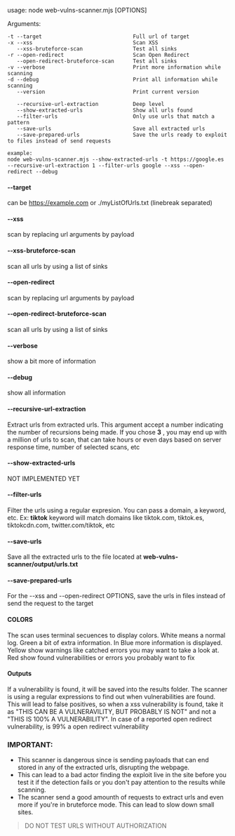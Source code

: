 usage: node web-vulns-scanner.mjs [OPTIONS]

Arguments:
```
-t --target                             Full url of target
-x --xss                                Scan XSS
   --xss-bruteforce-scan                Test all sinks
-r --open-redirect                      Scan Open Redirect
   --open-redirect-bruteforce-scan      Test all sinks
-v --verbose                            Print more information while scanning
-d --debug                              Print all information while scanning
   --version                            Print current version

   --recursive-url-extraction           Deep level
   --show-extracted-urls                Show all urls found
   --filter-urls                        Only use urls that match a pattern
   --save-urls                          Save all extracted urls
   --save-prepared-urls                 Save the urls ready to exploit to files instead of send requests

example:
node web-vulns-scanner.mjs --show-extracted-urls -t https://google.es --recursive-url-extraction 1 --filter-urls google --xss --open-redirect --debug
```

#### --target
can be https://example.com or ./myListOfUrls.txt (linebreak separated)  
  
#### --xss
scan by replacing url arguments by payload  
  
#### --xss-bruteforce-scan
scan all urls by using a list of sinks  
  
#### --open-redirect
scan by replacing url arguments by payload  

#### --open-redirect-bruteforce-scan
scan all urls by using a list of sinks  
  
#### --verbose
show a bit more of information  
  
#### --debug
show all information  
  
#### --recursive-url-extraction
Extract urls from extracted urls. This argument accept a number indicating the number of recursions being made. If you chose **3** , you may end up with a million of urls to scan, that can take hours or even days based on server response time, number of selected scans, etc  
  
#### --show-extracted-urls
NOT IMPLEMENTED YET  
  
#### --filter-urls
Filter the urls using a regular expresion. You can pass a domain, a keyword, etc. Ex: **tiktok** keyword will match domains like tiktok.com, tiktok.es, tiktokcdn.com, twitter.com/tiktok, etc  

#### --save-urls
Save all the extracted urls to the file located at **web-vulns-scanner/output/urls.txt**  

#### --save-prepared-urls
For the --xss and --open-redirect OPTIONS, save the urls in files instead of send the request to the target  
  

#### **COLORS**
The scan uses terminal secuences to display colors. White means a normal log. Green a bit of extra information. In Blue more information is displayed. Yellow show warnings like catched errors you may want to take a look at. Red show found vulnerabilities or errors you probably want to fix  

#### **Outputs**
If a vulnerability is found, it will be saved into the results folder.  The scanner is using a regular expressions to find out when vulnerabilities are found. This will lead to false positives, so when a xss vulnerability is found, take it as "THIS CAN BE A VULNERAVILITY, BUT PROBABLY IS NOT" and not a "THIS IS 100% A VULNERABILITY". In case of a reported open redirect vulnerability, is 99% a open redirect vulnerability  
  
### IMPORTANT:
+ This scanner is dangerous since is sending payloads that can end stored in any of the extracted urls, disrupting the webpage.  
+ This can lead to a bad actor finding the exploit live in the site before you test it if the detection fails or you don't pay attention to the results while scanning.
+ The scanner send a good amounth of requests to extract urls and even more if you're in bruteforce mode. This can lead to slow down small sites.
  
> DO NOT TEST URLS WITHOUT AUTHORIZATION
